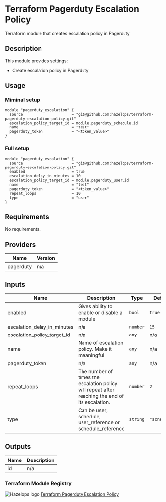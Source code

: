 # Terraform Pagerduty Escalation Policy



Terraform module that creates escalation policy in Pagerduty


## Description

This module provides settings:

- Create escalation policy in Pagerduty

## Usage

### Miminal setup

```hcl
module "pagerduty_escalation" {
  source                      = "git@github.com:hazelops/terraform-pagerduty-escalation-policy.git"
  escalation_policy_target_id = module.pagerduty_schedule.id
  name                        = "test"
  pagerduty_token             = "<token_value>"
}

```

### Full setup

```hcl
module "pagerduty_escalation" {
  source                      = "git@github.com:hazelops/terraform-pagerduty-escalation-policy.git"
  enabled                     = true
  escalation_delay_in_minutes = 10
  escalation_policy_target_id = module.pagerduty_user.id
  name                        = "test"
  pagerduty_token             = "<token_value>"
  repeat_loops                = 10
  type                        = "user"
}
```


<!-- BEGINNING OF GENERATED BY TERRAFORM-DOCS -->

## Requirements

No requirements.

## Providers

| Name | Version |
|------|---------|
| pagerduty | n/a |

## Inputs

| Name | Description | Type | Default | Required |
|------|-------------|------|---------|:--------:|
| enabled | Gives ability to enable or disable a module | `bool` | `true` | no |
| escalation\_delay\_in\_minutes | n/a | `number` | `15` | no |
| escalation\_policy\_target\_id | n/a | `any` | n/a | yes |
| name | Name of escalation policy. Make it meaningful | `any` | n/a | yes |
| pagerduty\_token | n/a | `any` | n/a | yes |
| repeat\_loops | The number of times the escalation policy will repeat after reaching the end of its escalation. | `number` | `2` | no |
| type | Can be user, schedule, user\_reference or schedule\_reference | `string` | `"schedule"` | no |

## Outputs

| Name | Description |
|------|-------------|
| id | n/a |

<!-- END OF GENERATED BY TERRAFORM-DOCS -->

### Terraform Module Registry

![Hazelops logo](https://avatars0.githubusercontent.com/u/63737915?s=25&v=4) [Terraform Pagerduty Escalation Policy
](https://registry.terraform.io/modules/address_of_module)


























